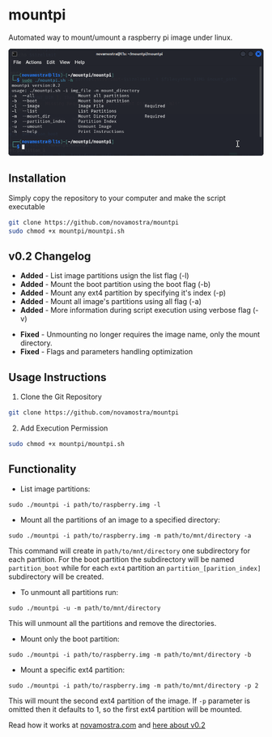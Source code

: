 # mountpi
Automated way to mount/umount a raspberry pi image under linux.

![mountpi.sh usage](images/mountpi.png?raw=true "mountpi.sh usage")

## Installation
Simply copy the repository to your computer and make the script executable
```bash
git clone https://github.com/novamostra/mountpi
sudo chmod +x mountpi/mountpi.sh
```

## v0.2 Changelog
+ **Added** - List image partitions usign the list flag (-l) 
+ **Added**  - Mount the boot partition using the boot flag (-b)
+ **Added**  - Mount any ext4 partition by specifying it's index (-p)
+ **Added**  - Mount all image's partitions using all flag (-a)
+ **Added**  - More information during script execution using verbose flag (-v)
* **Fixed** - Unmounting no longer requires the image name, only the mount directory.
* **Fixed** - Flags and parameters handling optimization


## Usage Instructions

1) Clone the Git Repository
```bash
git clone https://github.com/novamostra/mountpi
```
2) Add Execution Permission
```bash
sudo chmod +x mountpi/mountpi.sh
```

## Functionality
- List image partitions:

```
sudo ./mountpi -i path/to/raspberry.img -l
```

- Mount all the partitions of an image to a specified directory:

```
sudo ./mountpi -i path/to/raspberry.img -m path/to/mnt/directory -a
```

This command will create in `path/to/mnt/directory` one subdirectory for each partition. For the boot partition the subdirectory will be named `partition_boot` while for each `ext4` partition an `partition_[parition_index]`  subdirectory will be created.

- To unmount all partitions run:

```
sudo ./mountpi -u -m path/to/mnt/directory
```

This will unmount all the partitions and remove the directories.

- Mount only the boot partition:

```
sudo ./mountpi -i path/to/raspberry.img -m path/to/mnt/directory -b
```

- Mount a specific ext4 partition:

```
sudo ./mountpi -i path/to/raspberry.img -m path/to/mnt/directory -p 2
```

This will mount the second ext4 partition of the image. If `-p` parameter is omitted then it defaults to 1, so the first ext4 partition will be mounted.

Read how it works at [novamostra.com](https://novamostra.com/2021/04/11/mountpi) and [here about v0.2](https://novamostra.com/2025/08/17/mountpi-0-2-released/)
